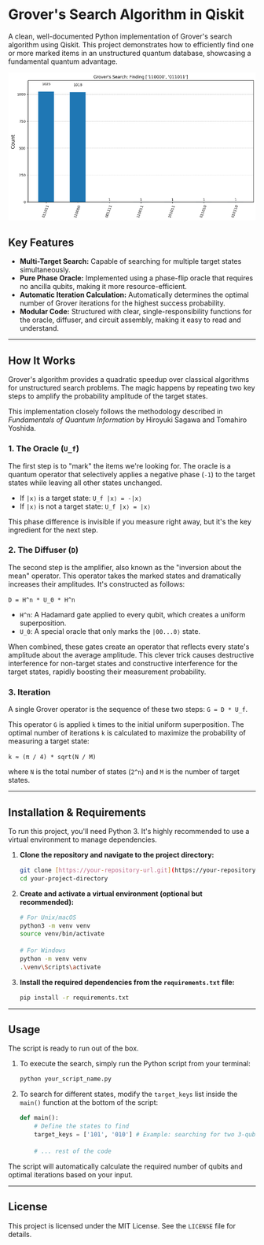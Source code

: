 # Grover's Search Algorithm in Qiskit

A clean, well-documented Python implementation of Grover's search algorithm using Qiskit. This project demonstrates how to efficiently find one or more marked items in an unstructured quantum database, showcasing a fundamental quantum advantage.

![Grover Search Results](images/result_plot.png)

## Key Features

- **Multi-Target Search:** Capable of searching for multiple target states simultaneously.
- **Pure Phase Oracle:** Implemented using a phase-flip oracle that requires no ancilla qubits, making it more resource-efficient.
- **Automatic Iteration Calculation:** Automatically determines the optimal number of Grover iterations for the highest success probability.
- **Modular Code:** Structured with clear, single-responsibility functions for the oracle, diffuser, and circuit assembly, making it easy to read and understand.

---

## How It Works

Grover's algorithm provides a quadratic speedup over classical algorithms for unstructured search problems. The magic happens by repeating two key steps to amplify the probability amplitude of the target states.

This implementation closely follows the methodology described in *Fundamentals of Quantum Information* by Hiroyuki Sagawa and Tomahiro Yoshida.

### 1. The Oracle (`U_f`)

The first step is to "mark" the items we're looking for. The oracle is a quantum operator that selectively applies a negative phase (`-1`) to the target states while leaving all other states unchanged.

- If `|x⟩` is a target state: `U_f |x⟩ = -|x⟩`
- If `|x⟩` is not a target state: `U_f |x⟩ = |x⟩`

This phase difference is invisible if you measure right away, but it's the key ingredient for the next step.

### 2. The Diffuser (`D`)

The second step is the amplifier, also known as the "inversion about the mean" operator. This operator takes the marked states and dramatically increases their amplitudes. It's constructed as follows:

`D = H^n * U_0 * H^n`

- `H^n`: A Hadamard gate applied to every qubit, which creates a uniform superposition.
- `U_0`: A special oracle that only marks the `|00...0⟩` state.

When combined, these gates create an operator that reflects every state's amplitude about the average amplitude. This clever trick causes destructive interference for non-target states and constructive interference for the target states, rapidly boosting their measurement probability.

### 3. Iteration

A single Grover operator is the sequence of these two steps: `G = D * U_f`.

This operator `G` is applied `k` times to the initial uniform superposition. The optimal number of iterations `k` is calculated to maximize the probability of measuring a target state:

`k ≈ (π / 4) * sqrt(N / M)`

where `N` is the total number of states (`2^n`) and `M` is the number of target states.

---

## Installation & Requirements

To run this project, you'll need Python 3. It's highly recommended to use a virtual environment to manage dependencies.

1.  **Clone the repository and navigate to the project directory:**
    ```bash
    git clone [https://your-repository-url.git](https://your-repository-url.git)
    cd your-project-directory
    ```

2.  **Create and activate a virtual environment (optional but recommended):**
    ```bash
    # For Unix/macOS
    python3 -m venv venv
    source venv/bin/activate

    # For Windows
    python -m venv venv
    .\venv\Scripts\activate
    ```

3.  **Install the required dependencies from the `requirements.txt` file:**
    ```bash
    pip install -r requirements.txt
    ```


---

## Usage

The script is ready to run out of the box.

1.  To execute the search, simply run the Python script from your terminal:
    ```bash
    python your_script_name.py
    ```

2.  To search for different states, modify the `target_keys` list inside the `main()` function at the bottom of the script:
    ```python
    def main():
        # Define the states to find
        target_keys = ['101', '010'] # Example: searching for two 3-qubit states
        
        # ... rest of the code
    ```

The script will automatically calculate the required number of qubits and optimal iterations based on your input.

---

## License

This project is licensed under the MIT License. See the `LICENSE` file for details.

